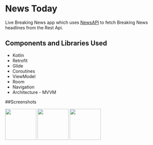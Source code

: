 
# News Today

Live Breaking News app which uses [NewsAPI](https://newsapi.org/) to fetch Breaking News headlines from the Rest Api.

## Components and Libraries Used

* Kotlin
* Retrofit
* Glide
* Coroutines
* ViewModel
* Room 
* Navigation 
* Architecture - MVVM

##Screenshots

<p float="left">
  <img src="(https://user-images.githubusercontent.com/41854966/193615288-4c217456-8eb6-401d-9c3e-0651cf3be31d.jpg" width="100" />
  <img src="[/img2.png](https://user-images.githubusercontent.com/41854966/193615302-1fad4df9-19d9-4728-b62a-12ccbf153885.jpg)" width="100" /> 
  <img src="https://user-images.githubusercontent.com/41854966/193615317-a6355570-37f6-4186-b058-cca0d82aa63e.jpg" width="100" />
</p>
